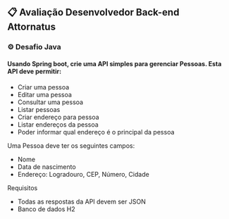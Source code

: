## 📋 Avaliação Desenvolvedor Back-end Attornatus 
### ⚙ Desafio Java
#### Usando Spring boot, crie uma API simples para gerenciar Pessoas. Esta API deve permitir:  
*	Criar uma pessoa
*	Editar uma pessoa
*	Consultar uma pessoa
*	Listar pessoas
*	Criar endereço para pessoa
*	Listar endereços da pessoa
*	Poder informar qual endereço é o principal da pessoa  

Uma Pessoa deve ter os seguintes campos:  
*	Nome
*	Data de nascimento
*	Endereço: Logradouro, CEP, Número, Cidade

Requisitos  
*	Todas as respostas da API devem ser JSON  
*	Banco de dados H2
